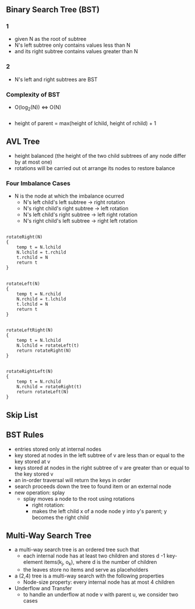 #
## Binary Search Tree (BST)
### 1
- given N as the root of subtree
- N's left subtree only contains values less than N
- and its right  subtree contains values greater than N
### 2
- N's left and right subtrees are BST
### Complexity of BST 
- O(log<sub>2</sub>(N)) <=> O(N)
###
- height of parent = max(height of lchild, height of rchild) + 1
## AVL Tree
- height balanced (the height  of the two child subtrees of any node differ by at most one)
- rotations will be carried out ot arrange its nodes to restore balance
### Four Imbalance Cases
- N is the node at which the imbalance ocurred
    - N's left child's left subtree -> right rotation
    - N's right child's right subtree -> left rotation
    - N's left child's right subtree -> left right rotation
    - N's right child's left subtree -> right left rotation
##
    rotateRight(N)
    {
        temp t = N.lchild
        N.lchild = t.rchild
        t.rchild = N
        return t
    }
##
    rotateLeft(N)                             
    {
        temp t = N.rchild
        N.rchild = t.lchild
        t.lchild = N
        return t
    }
##
    rotateLeftRight(N)
    { 
        temp t = N.lchild
        N.lchild = rotateLeft(t)
        return rotateRight(N)
    }
##
    rotateRightLeft(N)
    {
        temp t = N.rchild
        N.rchild = rotateRight(t)
        return rotateLeft(N)
    }

## Skip List

## BST Rules
- entries stored only at internal nodes
- key stored at nodes in the left subtree of v are less than or equal to the key stored at v
- keys stored at nodes in the right subtree of v are greater than or equal to the key stored v
- an in-order traversal will return the keys in order
- search proceeds down the tree to found item or an external node
- new operation: splay
    - splay moves a node to the root using rotations
        - right rotation:
        - makes the left child x of a node node y into y's parent; y becomes the right child

## Multi-Way Search Tree
- a multi-way search tree is an ordered tree such that
    - each internal node has at least two children and stores d -1 key-element items(k<sub>j</sub>, o<sub>k</sub>), where d is the number of children
    - the leaves store no items and serve as placeholders
- a (2,4) tree is a multi-way search with the following properties
    - Node-size property: every internal node has at most 4 children
- Underflow and Transfer
    - to handle an underflow at node v with parent u, we consider two cases